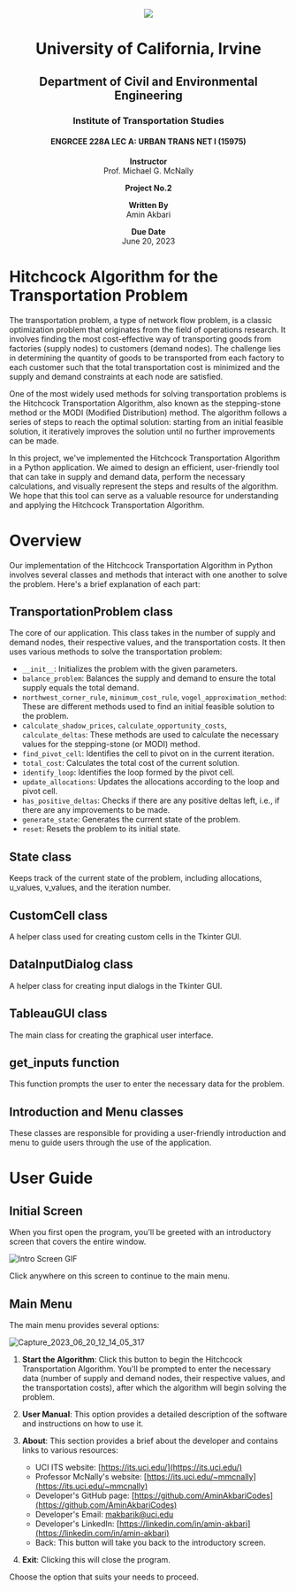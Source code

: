 <p align="center">
  <img src="https://github.com/AminAkbariCodes/Hitchcock-Algorithm-for-the-Transportation-Problem/assets/132245731/91883895-9c3b-43db-8054-ee7dd802de8b">
</p>

<h1 align="center">University of California, Irvine</h1>
<h2 align="center">Department of Civil and Environmental Engineering</h2>
<h3 align="center">Institute of Transportation Studies</h3>

<h4 align="center">ENGRCEE 228A LEC A: URBAN TRANS NET I (15975)</h4>

<p align="center">
  <strong>Instructor</strong><br>
  Prof. Michael G. McNally
</p>

<p align="center">
  <strong>Project No.2</strong>
</p>

<p align="center">
  <strong>Written By</strong><br>
  Amin Akbari
</p>

<p align="center">
  <strong>Due Date</strong><br>
  June 20, 2023
</p>

# Hitchcock Algorithm for the Transportation Problem

The transportation problem, a type of network flow problem, is a classic optimization problem that originates from the field of operations research. It involves finding the most cost-effective way of transporting goods from factories (supply nodes) to customers (demand nodes). The challenge lies in determining the quantity of goods to be transported from each factory to each customer such that the total transportation cost is minimized and the supply and demand constraints at each node are satisfied.

One of the most widely used methods for solving transportation problems is the Hitchcock Transportation Algorithm, also known as the stepping-stone method or the MODI (Modified Distribution) method. The algorithm follows a series of steps to reach the optimal solution: starting from an initial feasible solution, it iteratively improves the solution until no further improvements can be made.

In this project, we've implemented the Hitchcock Transportation Algorithm in a Python application. We aimed to design an efficient, user-friendly tool that can take in supply and demand data, perform the necessary calculations, and visually represent the steps and results of the algorithm. We hope that this tool can serve as a valuable resource for understanding and applying the Hitchcock Transportation Algorithm.

# Overview

Our implementation of the Hitchcock Transportation Algorithm in Python involves several classes and methods that interact with one another to solve the problem. Here's a brief explanation of each part:

## TransportationProblem class

The core of our application. This class takes in the number of supply and demand nodes, their respective values, and the transportation costs. It then uses various methods to solve the transportation problem:


- `__init__`: Initializes the problem with the given parameters.
- `balance_problem`: Balances the supply and demand to ensure the total supply equals the total demand.
- `northwest_corner_rule`, `minimum_cost_rule`, `vogel_approximation_method`: These are different methods used to find an initial feasible solution to the problem.
- `calculate_shadow_prices`, `calculate_opportunity_costs`, `calculate_deltas`: These methods are used to calculate the necessary values for the stepping-stone (or MODI) method.
- `find_pivot_cell`: Identifies the cell to pivot on in the current iteration.
- `total_cost`: Calculates the total cost of the current solution.
- `identify_loop`: Identifies the loop formed by the pivot cell.
- `update_allocations`: Updates the allocations according to the loop and pivot cell.
- `has_positive_deltas`: Checks if there are any positive deltas left, i.e., if there are any improvements to be made.
- `generate_state`: Generates the current state of the problem.
- `reset`: Resets the problem to its initial state.

## State class

Keeps track of the current state of the problem, including allocations, u_values, v_values, and the iteration number.


## CustomCell class

A helper class used for creating custom cells in the Tkinter GUI. 


## DataInputDialog class

A helper class for creating input dialogs in the Tkinter GUI. 


## TableauGUI class

The main class for creating the graphical user interface. 


## get_inputs function

This function prompts the user to enter the necessary data for the problem.

## Introduction and Menu classes

These classes are responsible for providing a user-friendly introduction and menu to guide users through the use of the application.


# User Guide

## Initial Screen

When you first open the program, you'll be greeted with an introductory screen that covers the entire window.

![Intro Screen GIF](1.gif)

Click anywhere on this screen to continue to the main menu.


## Main Menu

The main menu provides several options:

![Capture_2023_06_20_12_14_05_317](https://github.com/AminAkbariCodes/Hitchcock-Algorithm-for-the-Transportation-Problem/assets/132245731/41b7afb1-6445-425b-962e-581d2d78562d)


1. **Start the Algorithm**: Click this button to begin the Hitchcock Transportation Algorithm. You'll be prompted to enter the necessary data (number of supply and demand nodes, their respective values, and the transportation costs), after which the algorithm will begin solving the problem.

2. **User Manual**: This option provides a detailed description of the software and instructions on how to use it.

3. **About**: This section provides a brief about the developer and contains links to various resources:
   - UCI ITS website: [https://its.uci.edu/](https://its.uci.edu/)
   - Professor McNally's website: [https://its.uci.edu/~mmcnally](https://its.uci.edu/~mmcnally)
   - Developer's GitHub page: [https://github.com/AminAkbariCodes](https://github.com/AminAkbariCodes)
   - Developer's Email: [makbarik@uci.edu](mailto:makbarik@uci.edu)
   - Developer's LinkedIn: [https://linkedin.com/in/amin-akbari](https://linkedin.com/in/amin-akbari)
   - Back: This button will take you back to the introductory screen. 

4. **Exit**: Clicking this will close the program.

Choose the option that suits your needs to proceed.
